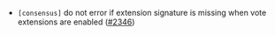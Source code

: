 - `[consensus]` do not error if extension signature is missing when vote
  extensions are enabled ([\#2346](https://github.com/cometbft/cometbft/pull/2346))
